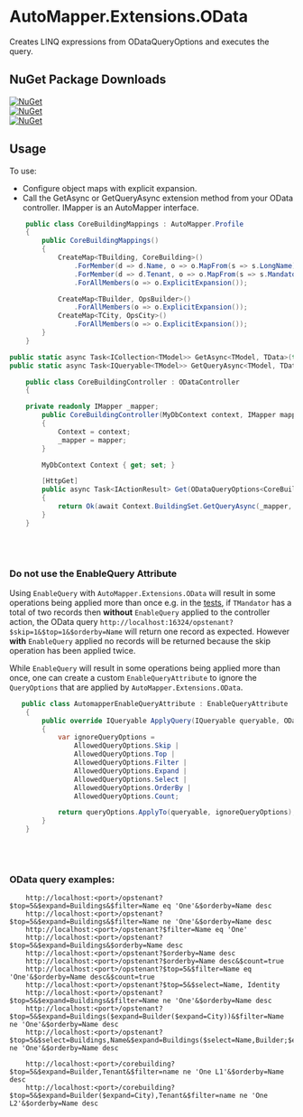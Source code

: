 # AutoMapper.Extensions.OData
Creates LINQ expressions from ODataQueryOptions and executes the query.

## NuGet Package Downloads

[![NuGet](http://img.shields.io/nuget/v/AutoMapper.AspNetCore.OData.EFCore?label=AutoMapper.AspNetCore.OData.EFCore)](https://www.nuget.org/packages/AutoMapper.AspNetCore.OData.EFCore/)  
[![NuGet](http://img.shields.io/nuget/v/AutoMapper.AspNetCore.OData.EF6?label=AutoMapper.AspNetCore.OData.EF6)](https://www.nuget.org/packages/AutoMapper.AspNetCore.OData.EF6/)  
[![NuGet](http://img.shields.io/nuget/v/AutoMapper.AspNet.OData.EF6?label=AutoMapper.AspNet.OData.EF6)](https://www.nuget.org/packages/AutoMapper.AspNet.OData.EF6/)  

## Usage
To use:
* Configure object maps with explicit expansion.
* Call the GetAsync or GetQueryAsync extension method from your OData controller.  IMapper is an AutoMapper interface.

```c#
    public class CoreBuildingMappings : AutoMapper.Profile
    {
        public CoreBuildingMappings()
        {
            CreateMap<TBuilding, CoreBuilding>()
                .ForMember(d => d.Name, o => o.MapFrom(s => s.LongName))
                .ForMember(d => d.Tenant, o => o.MapFrom(s => s.Mandator))
                .ForAllMembers(o => o.ExplicitExpansion());

            CreateMap<TBuilder, OpsBuilder>()
                .ForAllMembers(o => o.ExplicitExpansion());
            CreateMap<TCity, OpsCity>()
                .ForAllMembers(o => o.ExplicitExpansion());
        }
    }
```

```c#
public static async Task<ICollection<TModel>> GetAsync<TModel, TData>(this IQueryable<TData> query, IMapper mapper, ODataQueryOptions<TModel> options, HandleNullPropagationOption handleNullPropagation = HandleNullPropagationOption.Default);
public static async Task<IQueryable<TModel>> GetQueryAsync<TModel, TData>(this IQueryable<TData> query, IMapper mapper, ODataQueryOptions<TModel> options, HandleNullPropagationOption handleNullPropagation = HandleNullPropagationOption.Default);
```

```c#
    public class CoreBuildingController : ODataController
    {

	private readonly IMapper _mapper;
        public CoreBuildingController(MyDbContext context, IMapper mapper)
        {
            Context = context;
            _mapper = mapper;
        }

        MyDbContext Context { get; set; }

        [HttpGet]
        public async Task<IActionResult> Get(ODataQueryOptions<CoreBuilding> options)
        {
            return Ok(await Context.BuildingSet.GetQueryAsync(_mapper, options));
        }
    }
```

<br><br>
### Do not use the EnableQuery Attribute
Using `EnableQuery` with `AutoMapper.Extensions.OData` will result in some operations being applied more than once e.g. in the [tests](https://github.com/AutoMapper/AutoMapper.Extensions.OData/blob/5b4a9c8bef4c408268603e4c2186ca65b930559c/AutoMapper.OData.EFCore.Tests/AllTests.cs#L342),
if `TMandator` has a total of two records then **without** `EnableQuery` applied to the controller action, the OData query `http://localhost:16324/opstenant?$skip=1&$top=1&$orderby=Name` will return one record as expected. However **with** `EnableQuery` applied
no records will be returned because the skip operation has been applied twice.

While `EnableQuery` will result in some operations being applied more than once, one can create a custom `EnableQueryAttribute` to ignore the `QueryOptions` that are applied by `AutoMapper.Extensions.OData`.

```c#
   public class AutomapperEnableQueryAttribute : EnableQueryAttribute
    {
        public override IQueryable ApplyQuery(IQueryable queryable, ODataQueryOptions queryOptions)
        {
            var ignoreQueryOptions =
                AllowedQueryOptions.Skip |
                AllowedQueryOptions.Top |
                AllowedQueryOptions.Filter |
                AllowedQueryOptions.Expand |
                AllowedQueryOptions.Select |
                AllowedQueryOptions.OrderBy |
                AllowedQueryOptions.Count;

            return queryOptions.ApplyTo(queryable, ignoreQueryOptions);
        }
    }
```

<br><br>
### OData query examples:

``` 
	http://localhost:<port>/opstenant?$top=5&$expand=Buildings&$filter=Name eq 'One'&$orderby=Name desc
	http://localhost:<port>/opstenant?$top=5&$expand=Buildings&$filter=Name ne 'One'&$orderby=Name desc
	http://localhost:<port>/opstenant?$filter=Name eq 'One'
	http://localhost:<port>/opstenant?$top=5&$expand=Buildings&$orderby=Name desc
	http://localhost:<port>/opstenant?$orderby=Name desc
	http://localhost:<port>/opstenant?$orderby=Name desc&$count=true
	http://localhost:<port>/opstenant?$top=5&$filter=Name eq 'One'&$orderby=Name desc&$count=true
	http://localhost:<port>/opstenant?$top=5&$select=Name, Identity
	http://localhost:<port>/opstenant?$top=5&$expand=Buildings&$filter=Name ne 'One'&$orderby=Name desc
	http://localhost:<port>/opstenant?$top=5&$expand=Buildings($expand=Builder($expand=City))&$filter=Name ne 'One'&$orderby=Name desc
	http://localhost:<port>/opstenant?$top=5&$select=Buildings,Name&$expand=Buildings($select=Name,Builder;$expand=Builder($select=Name,City;$expand=City))&$filter=Name ne 'One'&$orderby=Name desc

	http://localhost:<port>/corebuilding?$top=5&$expand=Builder,Tenant&$filter=name ne 'One L1'&$orderby=Name desc
	http://localhost:<port>/corebuilding?$top=5&$expand=Builder($expand=City),Tenant&$filter=name ne 'One L2'&$orderby=Name desc
```
